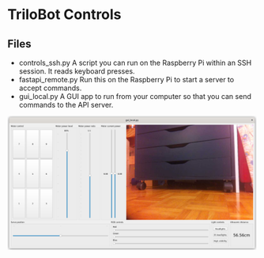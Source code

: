 # TriloBot Controls

## Files

* controls_ssh.py A script you can run on the Raspberry Pi within an SSH session. It reads keyboard presses.
* fastapi_remote.py Run this on the Raspberry Pi to start a server to accept commands.
* gui_local.py A GUI app to run from your computer so that you can send commands to the API server.

![A screenshot of the GUI](gui_screenshot.png)
